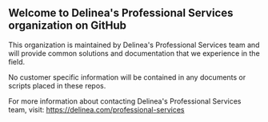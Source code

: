 ## Welcome to Delinea's Professional Services organization on GitHub

This organization is maintained by Delinea's Professional Services team and will provide common solutions and documentation that we experience in the field.

No customer specific information will be contained in any documents or scripts placed in these repos.

For more information about contacting Delinea's Professional Services team, visit: https://delinea.com/professional-services

<!--

**Here are some ideas to get you started:**

🙋‍♀️ A short introduction - what is your organization all about?
🌈 Contribution guidelines - how can the community get involved?
👩‍💻 Useful resources - where can the community find your docs? Is there anything else the community should know?
🍿 Fun facts - what does your team eat for breakfast?
🧙 Remember, you can do mighty things with the power of [Markdown](https://docs.github.com/github/writing-on-github/getting-started-with-writing-and-formatting-on-github/basic-writing-and-formatting-syntax)
-->
